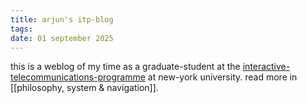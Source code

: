```yaml
---
title: arjun's itp-blog
tags:
date: 01 september 2025
---
```

this is a weblog of my time as a graduate-student at the [interactive-telecommunications-programme](https://itp.nyu.edu/itp/) at new-york university. read more in [[philosophy, system & navigation]]. 